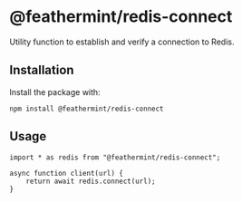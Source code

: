 # @feathermint/redis-connect

Utility function to establish and verify a connection to Redis.

## Installation

Install the package with:

```
npm install @feathermint/redis-connect
```

## Usage

```
import * as redis from "@feathermint/redis-connect";

async function client(url) {
    return await redis.connect(url);
}
```

